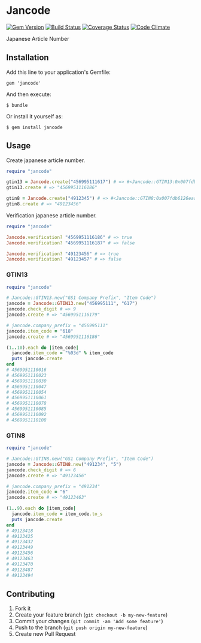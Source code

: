 # Jancode

[![Gem Version](https://badge.fury.io/rb/jancode.png)](http://badge.fury.io/rb/jancode)
[![Build Status](https://travis-ci.org/i2bskn/jancode.png?branch=master)](https://travis-ci.org/i2bskn/jancode)
[![Coverage Status](https://coveralls.io/repos/i2bskn/jancode/badge.png?branch=master)](https://coveralls.io/r/i2bskn/jancode?branch=master)
[![Code Climate](https://codeclimate.com/github/i2bskn/jancode.png)](https://codeclimate.com/github/i2bskn/jancode)

Japanese Article Number

## Installation

Add this line to your application's Gemfile:

    gem 'jancode'

And then execute:

    $ bundle

Or install it yourself as:

    $ gem install jancode

## Usage

Create japanese article number.

```ruby
require "jancode"

gtin13 = Jancode.create("456995111617") # => #<Jancode::GTIN13:0x007fdb6314b950 @company_prefix="456995111", @item_code="618">
gtin13.create # => "4569951116186"

gtin8 = Jancode.create("4912345") # => #<Jancode::GTIN8:0x007fdb6126eaa0 @company_prefix="491234", @item_code="5">
gtin8.create # => "49123456"
```

Verification japanese article number.

```ruby
require "jancode"

Jancode.verification? "4569951116186" # => true
Jancode.verification? "4569951116187" # => false

Jancode.verification? "49123456" # => true
Jancode.verification? "49123457" # => false
```

### GTIN13

```ruby
require "jancode"

# Jancode::GTIN13.new("GS1 Company Prefix", "Item Code")
jancode = Jancode::GTIN13.new("456995111", "617")
jancode.check_digit # => 9
jancode.create # => "4569951116179"

# jancode.company_prefix = "456995111"
jancode.item_code = "618"
jancode.create # => "4569951116186"

(1..10).each do |item_code|
  jancode.item_code = "%03d" % item_code
  puts jancode.create
end
# 4569951110016
# 4569951110023
# 4569951110030
# 4569951110047
# 4569951110054
# 4569951110061
# 4569951110078
# 4569951110085
# 4569951110092
# 4569951110108
```

### GTIN8

```ruby
require "jancode"

# Jancode::GTIN8.new("GS1 Company Prefix", "Item Code")
jancode = Jancode::GTIN8.new("491234", "5")
jancode.check_digit # => 6
jancode.create # => "49123456"

# jancode.company_prefix = "491234"
jancode.item_code = "6"
jancode.create # => "49123463"

(1..9).each do |item_code|
  jancode.item_code = item_code.to_s
  puts jancode.create
end
# 49123418
# 49123425
# 49123432
# 49123449
# 49123456
# 49123463
# 49123470
# 49123487
# 49123494
```

## Contributing

1. Fork it
2. Create your feature branch (`git checkout -b my-new-feature`)
3. Commit your changes (`git commit -am 'Add some feature'`)
4. Push to the branch (`git push origin my-new-feature`)
5. Create new Pull Request

